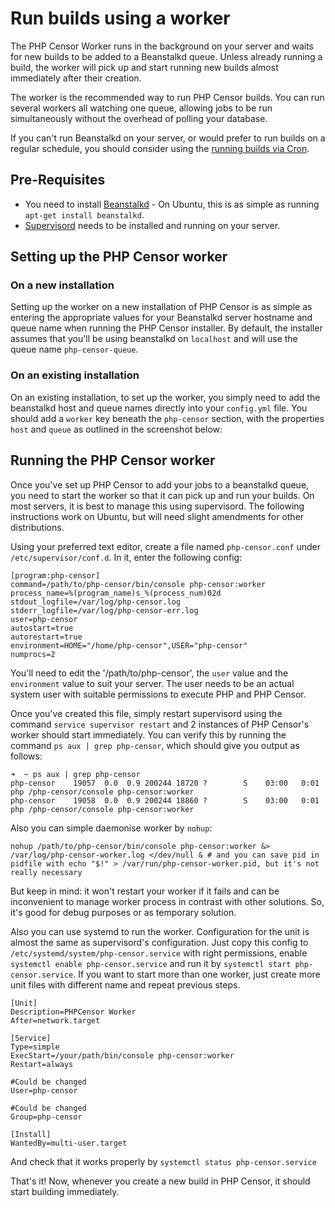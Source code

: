 Run builds using a worker
=========================

The PHP Censor Worker runs in the background on your server and waits for new builds to be added to a Beanstalkd queue.
Unless already running a build, the worker will pick up and start running new builds almost immediately after their
creation.

The worker is the recommended way to run PHP Censor builds. You can run several workers all watching one queue,
allowing jobs to be run simultaneously without the overhead of polling your database. 

If you can't run Beanstalkd on your server, or would prefer to run builds on a regular schedule, you should consider
using the [running builds via Cron](cron.md).

Pre-Requisites
--------------

* You need to install [Beanstalkd](http://kr.github.io/beanstalkd/) - On Ubuntu, this is as simple as running
`apt-get install beanstalkd`.
* [Supervisord](http://supervisord.org/) needs to be installed and running on your server.

Setting up the PHP Censor worker
--------------------------------

### On a new installation

Setting up the worker on a new installation of PHP Censor is as simple as entering the appropriate values for your 
Beanstalkd server hostname and queue name when running the PHP Censor installer. By default, the installer assumes that 
you'll be using beanstalkd on `localhost` and will use the queue name `php-censor-queue`.

### On an existing installation

On an existing installation, to set up the worker, you simply need to add the beanstalkd host and queue names directly 
into your `config.yml` file. You should add a `worker` key beneath the `php-censor` section, with the properties `host` 
and `queue` as outlined in the screenshot below:

Running the PHP Censor worker
-----------------------------

Once you've set up PHP Censor to add your jobs to a beanstalkd queue, you need to start the worker so that it can pick 
up and run your builds. On most servers, it is best to manage this using supervisord. The following instructions work 
on Ubuntu, but will need slight amendments for other distributions.

Using your preferred text editor, create a file named `php-censor.conf` under `/etc/supervisor/conf.d`. In it, enter 
the following config:

```
[program:php-censor]
command=/path/to/php-censor/bin/console php-censor:worker
process_name=%(program_name)s_%(process_num)02d
stdout_logfile=/var/log/php-censor.log
stderr_logfile=/var/log/php-censor-err.log
user=php-censor
autostart=true
autorestart=true
environment=HOME="/home/php-censor",USER="php-censor"
numprocs=2
```

You'll need to edit the '/path/to/php-censor', the `user` value and the `environment` value to suit your server. 
The user needs to be an actual system user with suitable permissions to execute PHP and PHP Censor.

Once you've created this file, simply restart supervisord using the command `service supervisor restart` and 2 
instances of PHP Censor's worker should start immediately. You can verify this by running the command 
`ps aux | grep php-censor`, which should give you output as follows:

```
➜  ~ ps aux | grep php-censor
php-censor    19057  0.0  0.9 200244 18720 ?        S    03:00   0:01 php /php-censor/console php-censor:worker
php-censor    19058  0.0  0.9 200244 18860 ?        S    03:00   0:01 php /php-censor/console php-censor:worker
```

Also you can simple daemonise worker by `nohup`:

```
nohup /path/to/php-censor/bin/console php-censor:worker &> /var/log/php-censor-worker.log </dev/null & # and you can save pid in pidfile with echo "$!" > /var/run/php-censor-worker.pid, but it's not really necessary
```

But keep in mind: it won't restart your worker if it fails and can be inconvenient to manage worker process in contrast 
with other solutions. So, it's good for debug purposes or as temporary solution.

Also you can use systemd to run the worker. 
Configuration for the unit is almost the same as supervisord's configuration.
Just copy this config to `/etc/systemd/system/php-censor.service` with right permissions, enable 
`systemctl enable php-censor.service` and run it by `systemctl start php-censor.service`. If you want to start more 
than one worker, just create more unit files with different name and repeat previous steps.

```
[Unit]
Description=PHPCensor Worker
After=network.target

[Service]
Type=simple
ExecStart=/your/path/bin/console php-censor:worker
Restart=always

#Could be changed
User=php-censor

#Could be changed
Group=php-censor

[Install]
WantedBy=multi-user.target
```

And check that it works properly by `systemctl status php-censor.service`

That's it! Now, whenever you create a new build in PHP Censor, it should start building immediately.
